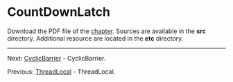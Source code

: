 # CountDownLatch

Download the PDF file of the [chapter](chapter_38.pdf). Sources are available in the <b>src</b> directory. 
Additional resource are located in the <b>etc</b> directory.

<hr>

Next: [CyclicBarrier](chapter_39.md "CyclicBarrier") - CyclicBarrier.

Previous: [ThreadLocal](chapter_37.md "ThreadLocal") - ThreadLocal.